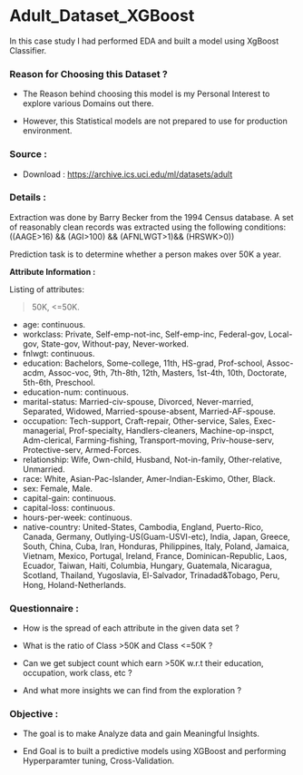 # Adult_Dataset_XGBoost
In this case study I had performed EDA and built a model using XgBoost Classifier.

### Reason for Choosing this Dataset ?

- The Reason behind choosing this model is my Personal Interest to explore various Domains out there.


- However, this Statistical models are not prepared to use for production environment.


### Source : 

- Download : https://archive.ics.uci.edu/ml/datasets/adult


### Details :

Extraction was done by Barry Becker from the 1994 Census database. A set of reasonably clean records was extracted using the following conditions: ((AAGE>16) && (AGI>100) && (AFNLWGT>1)&& (HRSWK>0)) 

Prediction task is to determine whether a person makes over 50K a year. 


**Attribute Information :**

Listing of attributes: 

>50K, <=50K. 

- age: continuous. 
- workclass: Private, Self-emp-not-inc, Self-emp-inc, Federal-gov, Local-gov, State-gov, Without-pay, Never-worked. 
- fnlwgt: continuous. 
- education: Bachelors, Some-college, 11th, HS-grad, Prof-school, Assoc-acdm, Assoc-voc, 9th, 7th-8th, 12th, Masters, 1st-4th, 10th, Doctorate, 5th-6th, Preschool. 
- education-num: continuous. 
- marital-status: Married-civ-spouse, Divorced, Never-married, Separated, Widowed, Married-spouse-absent, Married-AF-spouse. 
- occupation: Tech-support, Craft-repair, Other-service, Sales, Exec-managerial, Prof-specialty, Handlers-cleaners, Machine-op-inspct, Adm-clerical, Farming-fishing, Transport-moving, Priv-house-serv, Protective-serv, Armed-Forces. 
- relationship: Wife, Own-child, Husband, Not-in-family, Other-relative, Unmarried. 
- race: White, Asian-Pac-Islander, Amer-Indian-Eskimo, Other, Black. 
- sex: Female, Male. 
- capital-gain: continuous. 
- capital-loss: continuous. 
- hours-per-week: continuous. 
- native-country: United-States, Cambodia, England, Puerto-Rico, Canada, Germany, Outlying-US(Guam-USVI-etc), India, Japan, Greece, South, China, Cuba, Iran, Honduras, Philippines, Italy, Poland, Jamaica, Vietnam, Mexico, Portugal, Ireland, France, Dominican-Republic, Laos, Ecuador, Taiwan, Haiti, Columbia, Hungary, Guatemala, Nicaragua, Scotland, Thailand, Yugoslavia, El-Salvador, Trinadad&Tobago, Peru, Hong, Holand-Netherlands.


### Questionnaire :

- How is the spread of each attribute in the given data set ?

- What is the ratio of Class >50K and Class <=50K ?

- Can we get subject count which earn >50K w.r.t their education, occupation, work class, etc ?

- And what more insights we can find from the exploration ?


### Objective :

- The goal is to make Analyze data and gain Meaningful Insights.


- End Goal is to built a predictive models using XGBoost and performing Hyperparamter tuning, Cross-Validation.
